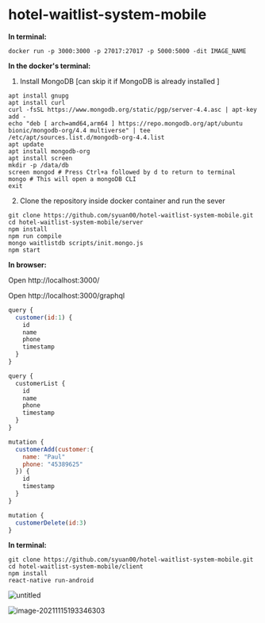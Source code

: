 # hotel-waitlist-system-mobile

**In terminal:**

```shell
docker run -p 3000:3000 -p 27017:27017 -p 5000:5000 -dit IMAGE_NAME
```

**In the docker's terminal:**

1. Install MongoDB [can skip it if MongoDB is already installed ]

```shell
apt install gnupg
apt install curl
curl -fsSL https://www.mongodb.org/static/pgp/server-4.4.asc | apt-key add -
echo "deb [ arch=amd64,arm64 ] https://repo.mongodb.org/apt/ubuntu bionic/mongodb-org/4.4 multiverse" | tee /etc/apt/sources.list.d/mongodb-org-4.4.list 
apt update
apt install mongodb-org
apt install screen
mkdir -p /data/db
screen mongod # Press Ctrl+a followed by d to return to terminal
mongo # This will open a mongoDB CLI
exit
```

2. Clone the repository inside docker container and run the sever

```shell
git clone https://github.com/syuan00/hotel-waitlist-system-mobile.git
cd hotel-waitlist-system-mobile/server
npm install
npm run compile
mongo waitlistdb scripts/init.mongo.js
npm start
```

**In  browser:**

Open http://localhost:3000/

Open http://localhost:3000/graphql

```javascript
query {
  customer(id:1) {
    id
    name
    phone
    timestamp
  }
}

query {
  customerList {
    id
    name
    phone
    timestamp
  }
}

mutation {
  customerAdd(customer:{
    name: "Paul"
    phone: "45389625"
  }) {
    id
    timestamp
  }
}

mutation {
  customerDelete(id:3)
}
```

**In terminal:**

```shell
git clone https://github.com/syuan00/hotel-waitlist-system-mobile.git
cd hotel-waitlist-system-mobile/client
npm install
react-native run-android
```

![untitled](https://tva1.sinaimg.cn/large/008i3skNgy1gwg1umvppcg30u01hchdu.gif)

![image-20211115193346303](https://tva1.sinaimg.cn/large/008i3skNgy1gwg2crcsi2j30ly07x74k.jpg)

